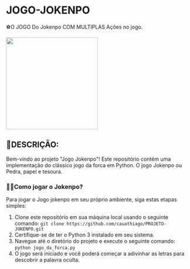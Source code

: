 # JOGO-JOKENPO
⚽O JOGO Do Jokenpo COM MULTIPLAS Ações no jogo.

<img src="https://play-lh.googleusercontent.com/qrKYuxSOYxw02klFzCTnmo-iZfiLW8GBT0SrT_8fywUgQzfhO7ZdeCuXu4LqeMeZae-c=s256-rw" align="center" width="250"> <br>

## 🤖DESCRIÇÃO:
Bem-vindo ao projeto "Jogo Jokenpo"! Este repositório contém uma implementação do clássico jogo da forca em Python. O jogo Jokenpo ou Pedra, papel e tesoura.

### 🤷‍♂️Como jogar o Jokenpo?
Para jogar o Jogo jokenpo em seu próprio ambiente, siga estas etapas simples:
1. Clone este repositório em sua máquina local usando o seguinte comando: `git clone https://github.com/cauathiago/PROJETO-JOKENPO.git`
2. Certifique-se de ter o Python 3 instalado em seu sistema.
3. Navegue até o diretório do projeto e execute o seguinte comando: `python jogo_da_forca.py`
4. O jogo será iniciado e você poderá começar a adivinhar as letras para descobrir a palavra oculta.
